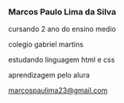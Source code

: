 ### Marcos Paulo Lima da Silva 
cursando 2 ano do ensino medio

colegio gabriel martins 

estudando linguagem html e css

aprendizagem pelo alura

marcospaulima23@gmail.com
